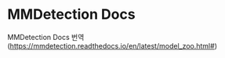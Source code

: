 # MMDetection Docs    

MMDetection Docs 번역    
(https://mmdetection.readthedocs.io/en/latest/model_zoo.html#)    
